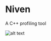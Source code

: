 # Niven

A C++ profiling tool


![alt text](https://github.com/BenAlheit/niven/blob/resources/niven.png?raw=true)
